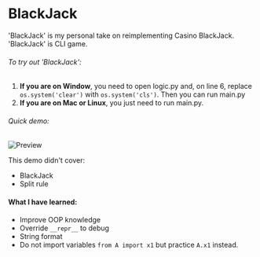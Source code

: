 # BlackJack
'BlackJack' is my personal take on reimplementing Casino BlackJack.
'BlackJack' is CLI game.

###### To try out 'BlackJack':
1) ****If you are on Window****, you need to open logic.py and, on line 6, replace `os.system('clear')` with `os.system('cls')`. Then you can run main.py
2) **If you are on Mac or Linux**, you just need to run main.py.

###### Quick demo:
![Preview](Demo.gif)

This demo didn't cover:
- BlackJack 
- Split rule

#### **What I have learned:**
- Improve OOP knowledge
- Override `__repr__` to debug
- String format
- Do not import variables `from A import x1` but practice `A.x1` instead.
